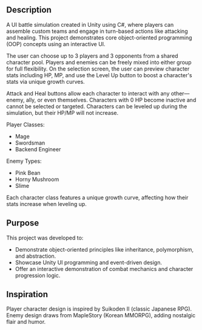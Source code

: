## Description
A UI battle simulation created in Unity using C#, where players can assemble custom teams and engage in turn-based actions like attacking and healing. This project demonstrates core object-oriented programming (OOP) concepts using an interactive UI.

The user can choose up to 3 players and 3 opponents from a shared character pool. Players and enemies can be freely mixed into either group for full flexibility. On the selection screen, the user can preview character stats including HP, MP, and use the Level Up button to boost a character's stats via unique growth curves.

Attack and Heal buttons allow each character to interact with any other—enemy, ally, or even themselves.
Characters with 0 HP become inactive and cannot be selected or targeted.
Characters can be leveled up during the simulation, but their HP/MP will not increase.

Player Classes:
- Mage
- Swordsman
- Backend Engineer

Enemy Types:
- Pink Bean
- Horny Mushroom
- Slime

Each character class features a unique growth curve, affecting how their stats increase when leveling up.

## Purpose
This project was developed to:

- Demonstrate object-oriented principles like inheritance, polymorphism, and abstraction.
- Showcase Unity UI programming and event-driven design.
- Offer an interactive demonstration of combat mechanics and character progression logic.

## Inspiration
Player character design is inspired by Suikoden II (classic Japanese RPG).
Enemy design draws from MapleStory (Korean MMORPG), adding nostalgic flair and humor.
